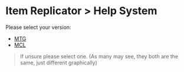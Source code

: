 # Item Replicator > Help System

Please select your version:

* [MTG](HELP_MTG.md)
* [MCL](HELP_MCL.md)

> If unsure please select one. (As many may see, they both are the same, just different graphically)
